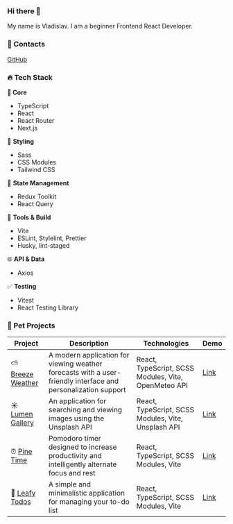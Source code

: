 ### Hi there 👋

My name is Vladislav. I am a beginner Frontend React Developer.

### 📱 Contacts

[GitHub](https://github.com/flinski)

### 🔥 Tech Stack

**🎯 Core**

- TypeScript
- React
- React Router
- Next.js

🎨 **Styling**

- Sass
- CSS Modules
- Tailwind CSS

🔄 **State Management**

- Redux Toolkit
- React Query

🔨 **Tools & Build**

- Vite
- ESLint, Stylelint, Prettier
- Husky, lint-staged

🌐 **API & Data**

- Axios

✅ **Testing**

- Vitest
- React Testing Library 

### 🚀 Pet Projects

| Project | Description | Technologies | Demo |
|---------|-------------|--------------|------|
| ⛅ [Breeze Weather](https://github.com/flinski/breeze-weather) | A modern application for viewing weather forecasts with a user-friendly interface and personalization support | React, TypeScript, SCSS Modules, Vite, OpenMeteo API | [Link](https://flinski.github.io/breeze-weather/) |
| ☀️ [Lumen Gallery](https://github.com/flinski/lumen-gallery) | An application for searching and viewing images using the Unsplash API | React, TypeScript, SCSS Modules, Vite, Unsplash API | [Link](https://flinski.github.io/lumen-gallery/) |
| ⏰ [Pine Time](https://github.com/flinski/pine-time) | Pomodoro timer designed to increase productivity and intelligently alternate focus and rest | React, TypeScript, SCSS Modules, Vite | [Link](https://flinski.github.io/pine-time/) |
| 🍃 [Leafy Todos](https://github.com/flinski/leafy-todos) | A simple and minimalistic application for managing your to-do list | React, TypeScript, SCSS Modules, Vite | [Link](https://flinski.github.io/leafy-todos/) |
